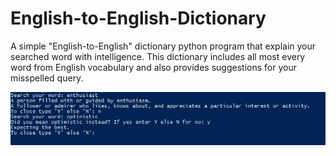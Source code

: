 # English-to-English-Dictionary
A simple "English-to-English" dictionary python  program that explain your searched word with intelligence. This dictionary includes all most every word from English vocabulary and also provides suggestions for your misspelled query.

![alt text](https://raw.githubusercontent.com/Martialhimanshu/English-Dictionary/master/output.JPG)
